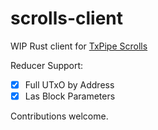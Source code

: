 # scrolls-client

WIP Rust client for [TxPipe Scrolls](https://github.com/txpipe/scrolls)

Reducer Support:

- [x] Full UTxO by Address
- [x] Las Block Parameters 

Contributions welcome.

